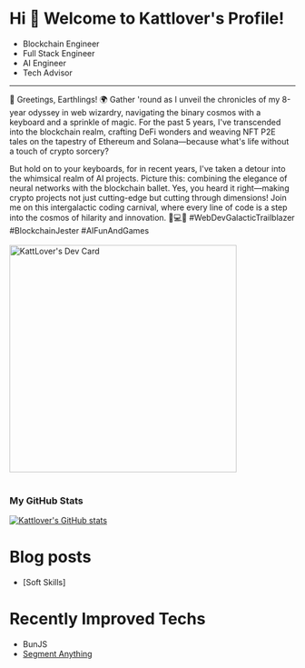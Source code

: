 Hi 👋 Welcome to Kattlover's Profile!
============================
* Blockchain Engineer
* Full Stack Engineer
* AI Engineer
* Tech Advisor
----------------------------------------------------

🚀 Greetings, Earthlings! 🌍 Gather 'round as I unveil the chronicles of my 8-year odyssey in web wizardry, navigating the binary cosmos with a keyboard and a sprinkle of magic. For the past 5 years, I've transcended into the blockchain realm, crafting DeFi wonders and weaving NFT P2E tales on the tapestry of Ethereum and Solana—because what's life without a touch of crypto sorcery?

But hold on to your keyboards, for in recent years, I've taken a detour into the whimsical realm of AI projects. Picture this: combining the elegance of neural networks with the blockchain ballet. Yes, you heard it right—making crypto projects not just cutting-edge but cutting through dimensions! Join me on this intergalactic coding carnival, where every line of code is a step into the cosmos of hilarity and innovation. 🚀💻🌌 #WebDevGalacticTrailblazer #BlockchainJester #AIFunAndGames
<br> <br>
<a href="https://app.daily.dev/kattlover"><img src="https://api.daily.dev/devcards/67ec79e8c03c4f7bbbab4dfdcfdc90d4.png?r=not" width="400" alt="KattLover's Dev Card"/></a>
<br> <br>
### My GitHub Stats

<a href="http://www.github.com/kattlover99"><img src="https://github-readme-stats.vercel.app/api?username=kattlover99&show_icons=true&count_private=true&title_color=0891b2&text_color=ffffff&icon_color=0891b2&bg_color=1c1917&hide_border=true&theme=prussian&show=reviews,discussions_started,discussions_answered,prs_merged,prs_merged_percentage" alt="Kattlover's GitHub stats" /></a>

# Blog posts
<!-- BLOG-POST-LIST:START -->
- [Soft Skills]
<!-- BLOG-POST-LIST:END -->

# Recently Improved Techs
- BunJS
- [Segment Anything](https://segment-anything.com)

